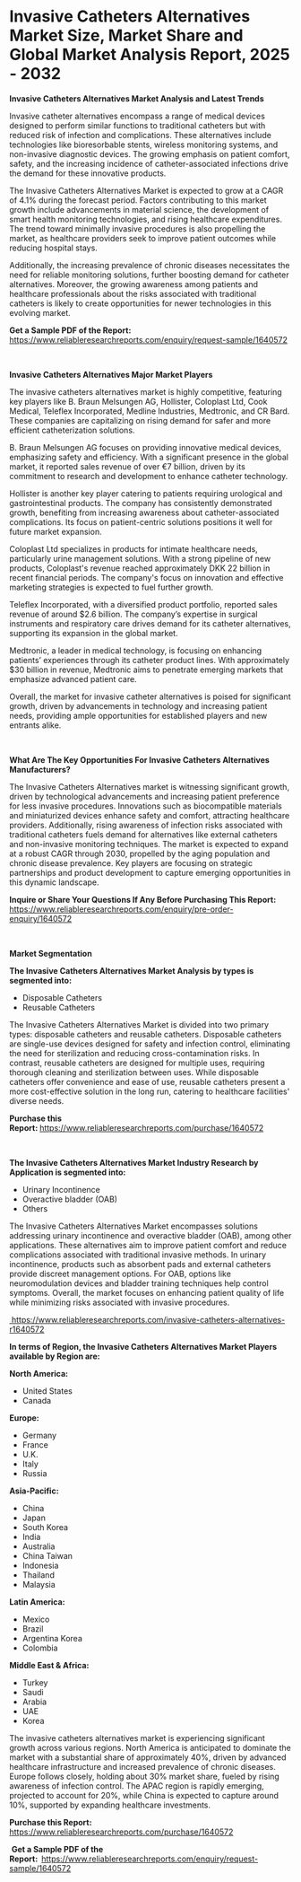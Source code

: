 <p><h1>Invasive Catheters Alternatives Market Size, Market Share and Global Market Analysis Report, 2025 - 2032</h1></p><p><strong>Invasive Catheters Alternatives Market Analysis and Latest Trends</strong></p>
<p><p>Invasive catheter alternatives encompass a range of medical devices designed to perform similar functions to traditional catheters but with reduced risk of infection and complications. These alternatives include technologies like bioresorbable stents, wireless monitoring systems, and non-invasive diagnostic devices. The growing emphasis on patient comfort, safety, and the increasing incidence of catheter-associated infections drive the demand for these innovative products.</p><p>The Invasive Catheters Alternatives Market is expected to grow at a CAGR of 4.1% during the forecast period. Factors contributing to this market growth include advancements in material science, the development of smart health monitoring technologies, and rising healthcare expenditures. The trend toward minimally invasive procedures is also propelling the market, as healthcare providers seek to improve patient outcomes while reducing hospital stays. </p><p>Additionally, the increasing prevalence of chronic diseases necessitates the need for reliable monitoring solutions, further boosting demand for catheter alternatives. Moreover, the growing awareness among patients and healthcare professionals about the risks associated with traditional catheters is likely to create opportunities for newer technologies in this evolving market.</p></p>
<p><strong>Get a Sample PDF of the Report:&nbsp;</strong> <a href="https://www.reliableresearchreports.com/enquiry/request-sample/1640572?utm_campaign=2840&utm_medium=2&utm_source=Github&utm_content=ia&utm_term=16042025&utm_id=invasive-catheters-alternatives">https://www.reliableresearchreports.com/enquiry/request-sample/1640572</a></p>
<p>&nbsp;</p>
<p><strong>Invasive Catheters Alternatives Major Market Players</strong></p>
<p><p>The invasive catheters alternatives market is highly competitive, featuring key players like B. Braun Melsungen AG, Hollister, Coloplast Ltd, Cook Medical, Teleflex Incorporated, Medline Industries, Medtronic, and CR Bard. These companies are capitalizing on rising demand for safer and more efficient catheterization solutions.</p><p>B. Braun Melsungen AG focuses on providing innovative medical devices, emphasizing safety and efficiency. With a significant presence in the global market, it reported sales revenue of over €7 billion, driven by its commitment to research and development to enhance catheter technology.</p><p>Hollister is another key player catering to patients requiring urological and gastrointestinal products. The company has consistently demonstrated growth, benefiting from increasing awareness about catheter-associated complications. Its focus on patient-centric solutions positions it well for future market expansion.</p><p>Coloplast Ltd specializes in products for intimate healthcare needs, particularly urine management solutions. With a strong pipeline of new products, Coloplast's revenue reached approximately DKK 22 billion in recent financial periods. The company's focus on innovation and effective marketing strategies is expected to fuel further growth.</p><p>Teleflex Incorporated, with a diversified product portfolio, reported sales revenue of around $2.6 billion. The company’s expertise in surgical instruments and respiratory care drives demand for its catheter alternatives, supporting its expansion in the global market.</p><p>Medtronic, a leader in medical technology, is focusing on enhancing patients’ experiences through its catheter product lines. With approximately $30 billion in revenue, Medtronic aims to penetrate emerging markets that emphasize advanced patient care.</p><p>Overall, the market for invasive catheter alternatives is poised for significant growth, driven by advancements in technology and increasing patient needs, providing ample opportunities for established players and new entrants alike.</p></p>
<p>&nbsp;</p>
<p><strong>What Are The Key Opportunities For Invasive Catheters Alternatives Manufacturers?</strong></p>
<p><p>The Invasive Catheters Alternatives market is witnessing significant growth, driven by technological advancements and increasing patient preference for less invasive procedures. Innovations such as biocompatible materials and miniaturized devices enhance safety and comfort, attracting healthcare providers. Additionally, rising awareness of infection risks associated with traditional catheters fuels demand for alternatives like external catheters and non-invasive monitoring techniques. The market is expected to expand at a robust CAGR through 2030, propelled by the aging population and chronic disease prevalence. Key players are focusing on strategic partnerships and product development to capture emerging opportunities in this dynamic landscape.</p></p>
<p><strong>Inquire or Share Your Questions If Any Before Purchasing This Report:</strong> <a href="https://www.reliableresearchreports.com/enquiry/pre-order-enquiry/1640572?utm_campaign=2840&utm_medium=2&utm_source=Github&utm_content=ia&utm_term=16042025&utm_id=invasive-catheters-alternatives">https://www.reliableresearchreports.com/enquiry/pre-order-enquiry/1640572</a></p>
<p>&nbsp;</p>
<p><strong>Market Segmentation</strong></p>
<p><strong>The Invasive Catheters Alternatives Market Analysis by types is segmented into:</strong></p>
<p><ul><li>Disposable Catheters</li><li>Reusable Catheters</li></ul></p>
<p><p>The Invasive Catheters Alternatives Market is divided into two primary types: disposable catheters and reusable catheters. Disposable catheters are single-use devices designed for safety and infection control, eliminating the need for sterilization and reducing cross-contamination risks. In contrast, reusable catheters are designed for multiple uses, requiring thorough cleaning and sterilization between uses. While disposable catheters offer convenience and ease of use, reusable catheters present a more cost-effective solution in the long run, catering to healthcare facilities' diverse needs.</p></p>
<p><strong>Purchase this Report:&nbsp;</strong><a href="https://www.reliableresearchreports.com/purchase/1640572?utm_campaign=2840&utm_medium=2&utm_source=Github&utm_content=ia&utm_term=16042025&utm_id=invasive-catheters-alternatives">https://www.reliableresearchreports.com/purchase/1640572</a></p>
<p>&nbsp;</p>
<p><strong>The Invasive Catheters Alternatives Market Industry Research by Application is segmented into:</strong></p>
<p><ul><li>Urinary Incontinence</li><li>Overactive bladder (OAB)</li><li>Others</li></ul></p>
<p><p>The Invasive Catheters Alternatives Market encompasses solutions addressing urinary incontinence and overactive bladder (OAB), among other applications. These alternatives aim to improve patient comfort and reduce complications associated with traditional invasive methods. In urinary incontinence, products such as absorbent pads and external catheters provide discreet management options. For OAB, options like neuromodulation devices and bladder training techniques help control symptoms. Overall, the market focuses on enhancing patient quality of life while minimizing risks associated with invasive procedures.</p></p>
<p><a href="https://www.reliableresearchreports.com/invasive-catheters-alternatives-r1640572?utm_campaign=2840&utm_medium=2&utm_source=Github&utm_content=ia&utm_term=16042025&utm_id=invasive-catheters-alternatives">&nbsp;https://www.reliableresearchreports.com/invasive-catheters-alternatives-r1640572</a></p>
<p><strong>In terms of Region, the Invasive Catheters Alternatives Market Players available by Region are:</strong></p>
<p>
    <p> <strong> North America: </strong>
        <ul>
            <li>United States</li>
            <li>Canada</li>
        </ul>
        </p> 
    <p> <strong> Europe: </strong>
        <ul>
            <li>Germany</li>
            <li>France</li>
            <li>U.K.</li>
            <li>Italy</li>
            <li>Russia</li>
        </ul>
        </p> 
    <p> <strong> Asia-Pacific: </strong>
        <ul>
            <li>China</li>
            <li>Japan</li>
            <li>South Korea</li>
            <li>India</li>
            <li>Australia</li>
            <li>China Taiwan</li>
            <li>Indonesia</li>
            <li>Thailand</li>
            <li>Malaysia</li>
        </ul>
        </p> 
    <p> <strong> Latin America: </strong>
        <ul>
            <li>Mexico</li>
            <li>Brazil</li>
            <li>Argentina Korea</li>
            <li>Colombia</li>
        </ul>
        </p> 
    <p> <strong> Middle East & Africa: </strong>
        <ul>
            <li>Turkey</li>
            <li>Saudi</li>
            <li>Arabia</li>
            <li>UAE</li>
            <li>Korea</li>
        </ul>
    </p>
    </p>
<p><p>The invasive catheters alternatives market is experiencing significant growth across various regions. North America is anticipated to dominate the market with a substantial share of approximately 40%, driven by advanced healthcare infrastructure and increased prevalence of chronic diseases. Europe follows closely, holding about 30% market share, fueled by rising awareness of infection control. The APAC region is rapidly emerging, projected to account for 20%, while China is expected to capture around 10%, supported by expanding healthcare investments.</p></p>
<p><strong>Purchase this Report: </strong><a href="https://www.reliableresearchreports.com/purchase/1640572?utm_campaign=2840&utm_medium=2&utm_source=Github&utm_content=ia&utm_term=16042025&utm_id=invasive-catheters-alternatives">https://www.reliableresearchreports.com/purchase/1640572</a></p>
<p>&nbsp;<strong>Get a Sample PDF of the Report:&nbsp;&nbsp;</strong><a href="https://www.reliableresearchreports.com/enquiry/request-sample/1640572?utm_campaign=2840&utm_medium=2&utm_source=Github&utm_content=ia&utm_term=16042025&utm_id=invasive-catheters-alternatives">https://www.reliableresearchreports.com/enquiry/request-sample/1640572</a></p>
<p><strong></strong></p>
<p><p></p><p></p><p></p></p>